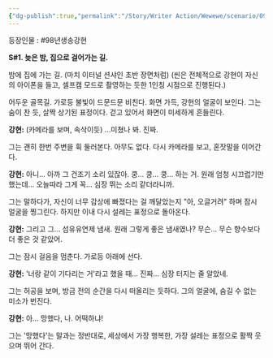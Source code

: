 ```yaml
---
{"dg-publish":true,"permalink":"/Story/Writer Action/Wewewe/scenario/09. 방금 사랑에 빠진 사람/"}
---
```


등장인물 : #98년생송강현

**S#1. 늦은 밤, 집으로 걸어가는 길.**

밤에 집에 가는 길. (마치 이터널 션샤인 초반 장면처럼)
(씬은 전체적으로 강현이 자신의 아이폰을 들고, 셀프캠 모드로 촬영하는 듯한 1인칭 시점으로 진행된다.)

어두운 골목길. 가로등 불빛이 드문드문 비친다. 화면 가득, 강현의 얼굴이 보인다. 그는 숨이 찬 듯, 살짝 상기된 표정이다. 걷고 있어서 화면이 미세하게 흔들린다.

**강현:** (카메라를 보며, 속삭이듯) ...미쳤나 봐. 진짜. 

그는 괜히 한번 주변을 휙 둘러본다. 아무도 없다. 다시 카메라를 보고, 혼잣말을 이어간다.

**강현:** 아니... 아까 그 건조기 소리 있잖아. 쿵... 쿵... 쿵... 하는 거. 원래 엄청 시끄럽기만 했는데... 오늘따라 그게 꼭... 심장 뛰는 소리 같더라니까.

그는 말하다가, 자신이 너무 감상에 빠졌다는 걸 깨달았는지 "아, 오글거려" 하며 잠시 얼굴을 찡그린다. 하지만 이내 다시 설레는 표정으로 돌아온다.

**강현:** 그리고 그... 섬유유연제 냄새. 원래 그렇게 좋은 냄새였나? 무슨... 무슨 향수보다 더 좋은 것 같았어. 

그는 잠시 걸음을 멈춘다. 가로등 아래에 선다.

**강현:** '너랑 같이 기다리는 거'라고 했을 때... 진짜... 심장 터지는 줄 알았네. 

그는 허공을 보며, 방금 전의 순간을 다시 떠올리는 듯하다. 그의 얼굴에, 숨길 수 없는 미소가 번진다.

**강현:** 아... 망했다, 나. 어떡하냐!

그는 '망했다'는 말과는 정반대로, 세상에서 가장 행복한, 가장 설레는 표정으로 활짝 웃으며 뛰어 간다.
